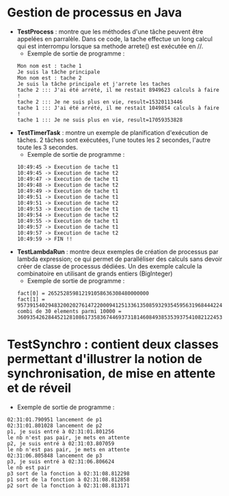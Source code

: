 # Gestion de processus en Java

- **TestProcess** : montre que les méthodes d'une tâche peuvent être appelées en parralèle. Dans ce code, la tache effectue un long calcul qui est interrompu lorsque sa methode arrete() est exécutée en //.
  - Exemple de sortie de programme : 
  ```
  Mon nom est : tache 1
  Je suis la tâche principale
  Mon nom est : tache 2
  Je suis la tâche principale et j'arrete les taches
  tache 2 ::: J'ai été arrété, il me restait 8949623 calculs à faire !
  tache 2 ::: Je ne suis plus en vie, result=15320113446
  tache 1 ::: J'ai été arrété, il me restait 1049854 calculs à faire !
  tache 1 ::: Je ne suis plus en vie, result=17059353828

- **TestTimerTask** : montre un exemple de planification d'exécution de tâches. 2 tâches sont exécutées, l'une toutes les 2 secondes, l'autre toute les 3 secondes.
  - Exemple de sortie de programme : 
  ```
  10:49:45 -> Execution de tache t1
  10:49:45 -> Execution de tache t2
  10:49:47 -> Execution de tache t1
  10:49:48 -> Execution de tache t2
  10:49:49 -> Execution de tache t1
  10:49:51 -> Execution de tache t1
  10:49:51 -> Execution de tache t2
  10:49:53 -> Execution de tache t1
  10:49:54 -> Execution de tache t2
  10:49:55 -> Execution de tache t1
  10:49:57 -> Execution de tache t1
  10:49:57 -> Execution de tache t2
  10:49:59 -> FIN !!

- **TestLambdaRun** : montre deux exemples de création de processus par lambda expression; ce qui permet de paralléliser des calculs sans devoir créer de classe de processus dédiées. Un des exemple calcule la combinatoire en utilisant de grands entiers (BigInteger)
  - Exemple de sortie de programme : 
  ```
  fact[0] = 265252859812191058636308480000000
  fact[1] = 957391540294832002027614722000941251336135085932935459563196844422460451015364906387985902326752146410533027840000000000
  combi de 30 elements parmi 10000 = 3609354262844521281086173583674469373181460849385353937541082122453577570133286597008000

# **TestSynchro** : contient deux classes permettant d'illustrer la notion de synchronisation, de mise en attente et de réveil
  - Exemple de sortie de programme : 
  ```
  02:31:01.790951 lancement de p1
  02:31:01.801028 lancement de p2
  p1, je suis entré à 02:31:01.801256
  le nb n'est pas pair, je mets en attente
  p2, je suis entré à 02:31:03.807059
  le nb n'est pas pair, je mets en attente
  02:31:06.805848 lancement de p3
  p3, je suis entré à 02:31:06.806624
  le nb est pair
  p3 sort de la fonction à 02:31:08.812298
  p1 sort de la fonction à 02:31:08.812858
  p2 sort de la fonction à 02:31:08.813171
